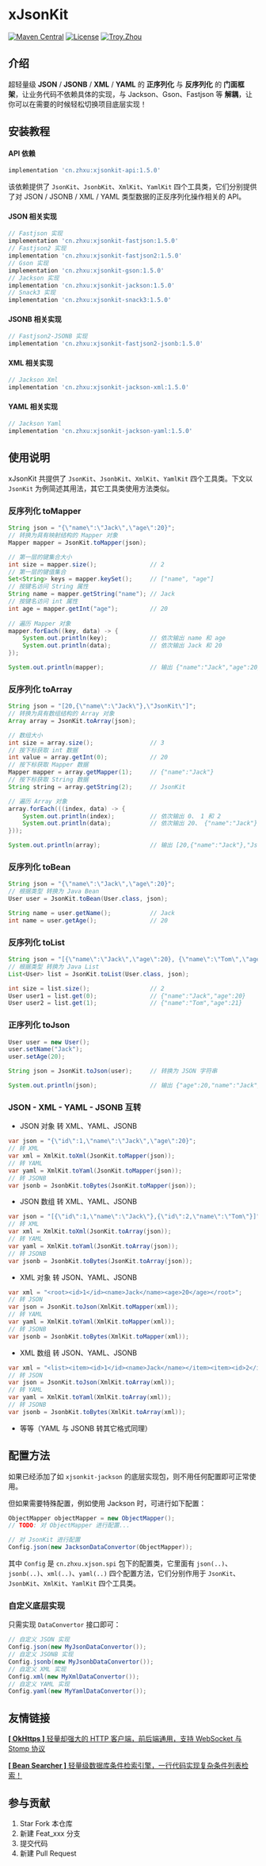 # xJsonKit

<p>
    <a href="https://maven-badges.herokuapp.com/maven-central/cn.zhxu/xjsonkit/"><img src="https://maven-badges.herokuapp.com/maven-central/cn.zhxu/xjsonkit/badge.svg" alt="Maven Central"></a>
    <a href="https://gitee.com/troyzhxu/xjsonkit/blob/master/LICENSE"><img src="https://img.shields.io/hexpm/l/plug.svg" alt="License"></a>
    <a href="https://github.com/troyzhxu"><img src="https://img.shields.io/badge/%E4%BD%9C%E8%80%85-troyzhxu-orange.svg" alt="Troy.Zhou"></a>
</p>

## 介绍

超轻量级 **JSON** / **JSONB** / **XML** / **YAML** 的 **正序列化** 与 **反序列化** 的 **门面框架**，让业务代码不依赖具体的实现，与 Jackson、Gson、Fastjson 等 **解耦**，让你可以在需要的时候轻松切换项目底层实现！

## 安装教程

#### API 依赖

```groovy
implementation 'cn.zhxu:xjsonkit-api:1.5.0'
```

该依赖提供了 `JsonKit`、`JsonbKit`、`XmlKit`、`YamlKit` 四个工具类，它们分别提供了对 JSON / JSONB / XML / YAML 类型数据的正反序列化操作相关的 API。

#### JSON 相关实现

```groovy
// Fastjson 实现
implementation 'cn.zhxu:xjsonkit-fastjson:1.5.0'
// Fastjson2 实现
implementation 'cn.zhxu:xjsonkit-fastjson2:1.5.0'
// Gson 实现
implementation 'cn.zhxu:xjsonkit-gson:1.5.0'
// Jackson 实现
implementation 'cn.zhxu:xjsonkit-jackson:1.5.0'
// Snack3 实现
implementation 'cn.zhxu:xjsonkit-snack3:1.5.0'
```

#### JSONB 相关实现

```groovy
// Fastjson2-JSONB 实现
implementation 'cn.zhxu:xjsonkit-fastjson2-jsonb:1.5.0'
```

#### XML 相关实现

```groovy
// Jackson Xml
implementation 'cn.zhxu:xjsonkit-jackson-xml:1.5.0'
```

#### YAML 相关实现

```groovy
// Jackson Yaml
implementation 'cn.zhxu:xjsonkit-jackson-yaml:1.5.0'
```

## 使用说明

xJsonKit 共提供了 `JsonKit`、`JsonbKit`、`XmlKit`、`YamlKit` 四个工具类。下文以 `JsonKit` 为例简述其用法，其它工具类使用方法类似。

### 反序列化 toMapper

```java
String json = "{\"name\":\"Jack\",\"age\":20}";
// 转换为具有映射结构的 Mapper 对象
Mapper mapper = JsonKit.toMapper(json);

// 第一层的键集合大小
int size = mapper.size();               // 2
// 第一层的键值集合
Set<String> keys = mapper.keySet();     // ["name", "age"]
// 按键名访问 String 属性
String name = mapper.getString("name"); // Jack
// 按键名访问 int 属性
int age = mapper.getInt("age");         // 20
    
// 遍历 Mapper 对象
mapper.forEach((key, data) -> {
    System.out.println(key);            // 依次输出 name 和 age
    System.out.println(data);           // 依次输出 Jack 和 20
});

System.out.println(mapper);             // 输出 {"name":"Jack","age":20}
```

### 反序列化 toArray

```java
String json = "[20,{\"name\":\"Jack\"},\"JsonKit\"]";
// 转换为具有数组结构的 Array 对象
Array array = JsonKit.toArray(json);

// 数组大小
int size = array.size();                // 3
// 按下标获取 int 数据
int value = array.getInt(0);            // 20
// 按下标获取 Mapper 数据
Mapper mapper = array.getMapper(1);     // {"name":"Jack"}
// 按下标获取 String 数据
String string = array.getString(2);     // JsonKit

// 遍历 Array 对象
array.forEach(((index, data) -> {
    System.out.println(index);          // 依次输出 0、 1 和 2
    System.out.println(data);           // 依次输出 20、 {"name":"Jack"} 和 JsonKit
}));

System.out.println(array);              // 输出 [20,{"name":"Jack"},"JsonKit"]
```

### 反序列化 toBean

```java
String json = "{\"name\":\"Jack\",\"age\":20}";
// 根据类型 转换为 Java Bean
User user = JsonKit.toBean(User.class, json);

String name = user.getName();           // Jack
int name = user.getAge();               // 20
```

### 反序列化 toList

```java
String json = "[{\"name\":\"Jack\",\"age\":20}, {\"name\":\"Tom\",\"age\":21}]";
// 根据类型 转换为 Java List
List<User> list = JsonKit.toList(User.class, json);

int size = list.size();                 // 2
User user1 = list.get(0);               // {"name":"Jack","age":20}
User user2 = list.get(1);               // {"name":"Tom","age":21}
```

### 正序列化 toJson

```java
User user = new User();
user.setName("Jack");
user.setAge(20);

String json = JsonKit.toJson(user);     // 转换为 JSON 字符串

System.out.println(json);               // 输出 {"age":20,"name":"Jack"}
```

### JSON - XML - YAML - JSONB 互转

* JSON 对象 转 XML、YAML、JSONB

```java
var json = "{\"id\":1,\"name\":\"Jack\",\"age\":20}";
// 转 XML
var xml = XmlKit.toXml(JsonKit.toMapper(json));
// 转 YAML
var yaml = XmlKit.toYaml(JsonKit.toMapper(json));
// 转 JSONB
var jsonb = JsonbKit.toBytes(JsonKit.toMapper(json));
```

* JSON 数组 转 XML、YAML、JSONB

```java
var json = "[{\"id\":1,\"name\":\"Jack\"},{\"id\":2,\"name\":\"Tom\"}]";
// 转 XML
var xml = XmlKit.toXml(JsonKit.toArray(json));
// 转 YAML
var yaml = XmlKit.toYaml(JsonKit.toArray(json));
// 转 JSONB
var jsonb = JsonbKit.toBytes(JsonKit.toArray(json));
```

* XML 对象 转 JSON、YAML、JSONB

```java
var xml = "<root><id>1</id><name>Jack</name><age>20</age></root>";
// 转 JSON
var json = JsonKit.toJson(XmlKit.toMapper(xml));
// 转 YAML
var yaml = XmlKit.toYaml(XmlKit.toMapper(xml));
// 转 JSONB
var jsonb = JsonbKit.toBytes(XmlKit.toMapper(xml));
```

* XML 数组 转 JSON、YAML、JSONB

```java
var xml = "<list><item><id>1</id><name>Jack</name></item><item><id>2</id><name>Tom</name></item></list>";
// 转 JSON
var json = JsonKit.toJson(XmlKit.toArray(xml));
// 转 YAML
var yaml = XmlKit.toYaml(XmlKit.toArray(xml));
// 转 JSONB
var jsonb = JsonbKit.toBytes(XmlKit.toArray(xml));
```

* 等等（YAML 与 JSONB 转其它格式同理）

## 配置方法

如果已经添加了如 `xjsonkit-jackson` 的底层实现包，则不用任何配置即可正常使用。

但如果需要特殊配置，例如使用 Jackson 时，可进行如下配置：

```java
ObjectMapper objectMapper = new ObjectMapper();
// TODO: 对 ObjectMapper 进行配置...

// 对 JsonKit 进行配置
Config.json(new JacksonDataConvertor(ObjectMapper));
```

其中 `Config` 是 `cn.zhxu.xjson.spi` 包下的配置类，它里面有 `json(..)`、`jsonb(..)`、`xml(..)`、`yaml(..)` 四个配置方法，它们分别作用于 `JsonKit`、`JsonbKit`、`XmlKit`、`YamlKit` 四个工具类。

### 自定义底层实现

只需实现 `DataConvertor` 接口即可：

```java
// 自定义 JSON 实现
Config.json(new MyJsonDataConvertor());
// 自定义 JSONB 实现
Config.jsonb(new MyJsonbDataConvertor());
// 自定义 XML 实现
Config.xml(new MyXmlDataConvertor());
// 自定义 YAML 实现
Config.yaml(new MyYamlDataConvertor());
```

## 友情链接

[**[ OkHttps ]** 轻量却强大的 HTTP 客户端，前后端通用，支持 WebSocket 与 Stomp 协议](https://gitee.com/troyzhxu/okhttps)

[**[ Bean Searcher ]** 轻量级数据库条件检索引擎，一行代码实现复杂条件列表检索！](https://gitee.com/troyzhxu/bean-searcher)

## 参与贡献

1. Star Fork 本仓库
2. 新建 Feat_xxx 分支
3. 提交代码
4. 新建 Pull Request

